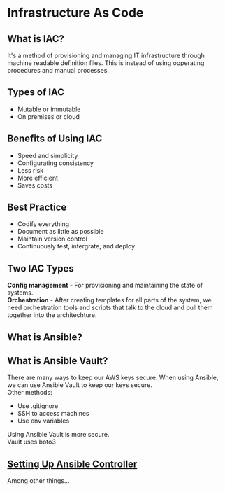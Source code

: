 # Infrastructure As Code

## What is IAC?
It's a method of provisioning and managing IT infrastructure through machine readable definition files. This is instead of using opperating procedures and manual processes.

## Types of IAC
- Mutable or immutable
- On premises or cloud 

## Benefits of Using IAC
+ Speed and simplicity
+ Configurating consistency
+ Less risk
+ More efficient
+ Saves costs

## Best Practice
- Codify everything
- Document as little as possible
- Maintain version control
- Continuously test, intergrate, and deploy

## Two IAC Types
**Config management** - For provisioning and maintaining the state of systems.  
**Orchestration** - After creating templates for all parts of the system, we need orchestration tools and scripts that talk to the cloud and pull them together into the architechture.

## What is Ansible?

## What is Ansible Vault?
There are many ways to keep our AWS keys secure. When using Ansible, we can use Ansible Vault to keep our keys secure.  
Other methods:  
- Use .gitignore
- SSH to access machines
- Use env variables
<!-- - (SSH agent) -->

Using Ansible Vault is more secure.  
Vault uses boto3

## [Setting Up Ansible Controller](independant_task_steps.md)
Among other things...